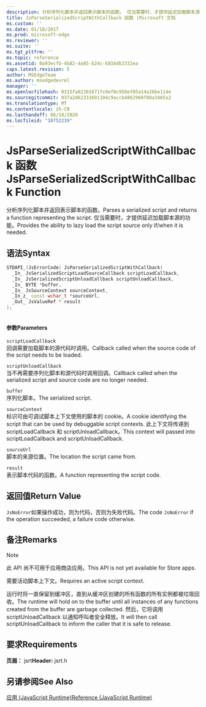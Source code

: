 ```yaml
---
description: 分析序列化脚本并返回表示脚本的函数。 仅当需要时，才提供延迟加载脚本源的功能。
title: JsParseSerializedScriptWithCallback 函数 |Microsoft 文档
ms.custom: ''
ms.date: 01/18/2017
ms.prod: microsoft-edge
ms.reviewer: ''
ms.suite: ''
ms.tgt_pltfrm: ''
ms.topic: reference
ms.assetid: 0a93ecfb-4b82-4a85-b24c-6816db2332ea
caps.latest.revision: 5
author: MSEdgeTeam
ms.author: msedgedevrel
manager: ''
ms.openlocfilehash: 0315fa82201671fc0ef0c950ef05a14a26be114e
ms.sourcegitcommit: 037a2d62333691104c9accb4862968f80a3465a2
ms.translationtype: MT
ms.contentlocale: zh-CN
ms.lasthandoff: 06/18/2020
ms.locfileid: "10752239"
---
```

# <span data-ttu-id="036e8-104">JsParseSerializedScriptWithCallback 函数</span><span class="sxs-lookup"><span data-stu-id="036e8-104">JsParseSerializedScriptWithCallback Function</span></span>
<span data-ttu-id="036e8-105">分析序列化脚本并返回表示脚本的函数。</span><span class="sxs-lookup"><span data-stu-id="036e8-105">Parses a serialized script and returns a function representing the script.</span></span> <span data-ttu-id="036e8-106">仅当需要时，才提供延迟加载脚本源的功能。</span><span class="sxs-lookup"><span data-stu-id="036e8-106">Provides the ability to lazy load the script source only if/when it is needed.</span></span>  
  
## <span data-ttu-id="036e8-107">语法</span><span class="sxs-lookup"><span data-stu-id="036e8-107">Syntax</span></span>  
  
```cpp  
STDAPI_(JsErrorCode) JsParseSerializedScriptWithCallback(  
  _In_ JsSerializedScriptLoadSourceCallback scriptLoadCallback,  
  _In_ JsSerializedScriptUnloadCallback scriptUnloadCallback,  
  _In_ BYTE *buffer,  
  _In_ JsSourceContext sourceContext,  
  _In_z_ const wchar_t *sourceUrl,  
  _Out_ JsValueRef * result  
);  
  
```  
  
#### <span data-ttu-id="036e8-108">参数</span><span class="sxs-lookup"><span data-stu-id="036e8-108">Parameters</span></span>  
 `scriptLoadCallback`  
 <span data-ttu-id="036e8-109">回调需要加载脚本的源代码时调用。</span><span class="sxs-lookup"><span data-stu-id="036e8-109">Callback called when the source code of the script needs to be loaded.</span></span>  
  
 `scriptUnloadCallback`  
 <span data-ttu-id="036e8-110">当不再需要序列化脚本和源代码时调用回调。</span><span class="sxs-lookup"><span data-stu-id="036e8-110">Callback called when the serialized script and source code are no longer needed.</span></span>  
  
 `buffer`  
 <span data-ttu-id="036e8-111">序列化脚本。</span><span class="sxs-lookup"><span data-stu-id="036e8-111">The serialized script.</span></span>  
  
 `sourceContext`  
 <span data-ttu-id="036e8-112">标识可由可调试脚本上下文使用的脚本的 cookie。</span><span class="sxs-lookup"><span data-stu-id="036e8-112">A cookie identifying the script that can be used by debuggable script contexts.</span></span>     <span data-ttu-id="036e8-113">此上下文将传递到 scriptLoadCallback 和 scriptUnloadCallback。</span><span class="sxs-lookup"><span data-stu-id="036e8-113">This context will passed into scriptLoadCallback and scriptUnloadCallback.</span></span>  
  
 `sourceUrl`  
 <span data-ttu-id="036e8-114">脚本的来源位置。</span><span class="sxs-lookup"><span data-stu-id="036e8-114">The location the script came from.</span></span>  
  
 `result`  
 <span data-ttu-id="036e8-115">表示脚本代码的函数。</span><span class="sxs-lookup"><span data-stu-id="036e8-115">A function representing the script code.</span></span>  
  
## <span data-ttu-id="036e8-116">返回值</span><span class="sxs-lookup"><span data-stu-id="036e8-116">Return Value</span></span>  
 <span data-ttu-id="036e8-117">`JsNoError`如果操作成功，则为代码，否则为失败代码。</span><span class="sxs-lookup"><span data-stu-id="036e8-117">The code `JsNoError` if the operation succeeded, a failure code otherwise.</span></span>  
  
## <span data-ttu-id="036e8-118">备注</span><span class="sxs-lookup"><span data-stu-id="036e8-118">Remarks</span></span>  
  
> [!NOTE]
>  <span data-ttu-id="036e8-119">此 API 尚不可用于应用商店应用。</span><span class="sxs-lookup"><span data-stu-id="036e8-119">This API is not yet available for Store apps.</span></span>  
  
 <span data-ttu-id="036e8-120">需要活动脚本上下文。</span><span class="sxs-lookup"><span data-stu-id="036e8-120">Requires an active script context.</span></span>  
  
 <span data-ttu-id="036e8-121">运行时将一直保留到缓冲区，直到从缓冲区创建的所有函数的所有实例都被垃圾回收。</span><span class="sxs-lookup"><span data-stu-id="036e8-121">The runtime will hold on to the buffer until all instances of any functions created from     the buffer are garbage collected.</span></span>  <span data-ttu-id="036e8-122">然后，它将调用 scriptUnloadCallback 以通知呼叫者安全释放。</span><span class="sxs-lookup"><span data-stu-id="036e8-122">It will then call scriptUnloadCallback to inform the     caller that it is safe to release.</span></span>  
  
## <span data-ttu-id="036e8-123">要求</span><span class="sxs-lookup"><span data-stu-id="036e8-123">Requirements</span></span>  
 <span data-ttu-id="036e8-124">**页眉：** jsrt</span><span class="sxs-lookup"><span data-stu-id="036e8-124">**Header:** jsrt.h</span></span>  
  
## <span data-ttu-id="036e8-125">另请参阅</span><span class="sxs-lookup"><span data-stu-id="036e8-125">See Also</span></span>  
 [<span data-ttu-id="036e8-126">应用 (JavaScript Runtime)</span><span class="sxs-lookup"><span data-stu-id="036e8-126">Reference (JavaScript Runtime)</span></span>](../chakra-hosting/reference-javascript-runtime.md)